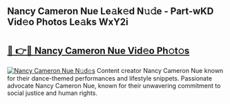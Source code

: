 ## Nancy Cameron Nue Le𝚊k𝚎d N𝚞𝚍e - Part-wKD Vid𝚎o Photos Le𝚊ks WxY2i

# <h2><a href="http://fb9uic.evod.top/?m=Nancy+Cameron+Nue">🔗 👉🔴 Nancy Cameron Nue Vid𝚎o Ph𝚘t𝚘s</a></h2>

[![Nancy Cameron Nue N𝚞d𝚎s](https://i.imgur.com/8V9OHl7.gif)](http://fb9uic.evod.top/?m=Nancy+Cameron+Nue)
Content creator Nancy Cameron Nue known for their dance-themed performances and lifestyle snippets. Passionate advocate Nancy Cameron Nue, known for their unwavering commitment to social justice and human rights. 

